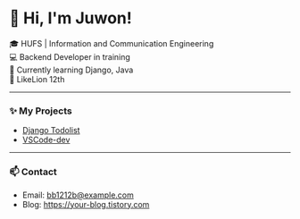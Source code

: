 # 👋 Hi, I'm Juwon!

🎓 HUFS | Information and Communication Engineering  
💻 Backend Developer in training  
🚀 Currently learning Django, Java  
📌 LikeLion 12th

---

### ✨ My Projects
- [Django Todolist](https://github.com/bb1212b/Django_0409session)
- [VSCode-dev](https://github.com/bb1212b/VScode-dev)

---

### 📫 Contact
- Email: bb1212b@example.com
- Blog: https://your-blog.tistory.com
